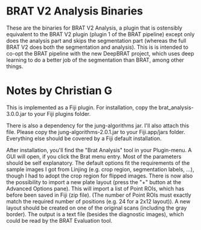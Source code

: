 # BRAT V2 Analysis Binaries
These are the binaries for BRAT V2 Analysis, a plugin that is ostensibly equivalent to the BRAT V2 plugin (plugin 1 of the BRAT pipeline) 
except only does the analysis part and skips the segmentation part (whereas the full BRAT V2 does both the segmentation and analysis). 
This is is intended to co-opt the BRAT pipeline with the new DeepBRAT project, which uses deep learning to do a better job of the segmentation than BRAT,
among other things.

# Notes by Christian G
This is implemented as a Fiji plugin. For installation, copy the brat_analysis-3.0.0.jar to your Fiji plugins folder.

There is also a dependency for the jung-algorithms jar. I'll also attach this file. Please copy the jung-algorithms-2.0.1.jar to your Fiji.app/jars folder.
Everything else should be covered by a Fiji default installation.

After installation, you'll find the "Brat Analysis" tool in your Plugin-menu. A GUI will open, if you click the Brat menu entry. Most of the parameters should be self explanatory. The default options fit the requirements of the sample images I got from Linjing (e.g. crop region, segmentation labels, ...), though I had to adopt the crop region for flipped images. There is now also the possibility to import a new plate layout (press the "+" button at the Advanced Options pane). This will import a list of Point ROIs, which has before been saved in Fiji (zip file). (The number of Point ROIs must exactly match the required number of positions (e.g. 24 for a 2x12 layout)). A new layout should be created on one of the original scans (including the gray border).
The output is a text file (besides the diagnostic images), which could be read by the BRAT Evaluation tool.
